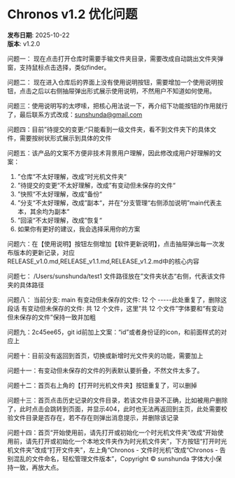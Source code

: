 # Chronos v1.2 优化问题

**发布日期**: 2025-10-22  
**版本**: v1.2.0

问题一：
现在点击打开仓库时需要手输文件夹目录，需要改成自动跳出文件夹弹窗，支持鼠标点击选择，类似finder。

问题二：
现在进入仓库后的界面上没有使用说明按钮，需要增加一个使用说明按钮，点击之后以右侧抽屉弹出形式展示使用说明，不然用户不知道如何使用。

问题三：使用说明写的太啰嗦，把核心用法说一下，再介绍下功能按钮的作用就行了，最后联系方式改成：sunshunda@gmail.com

问题四：目前”待提交的变更:“只能看到一级文件夹，看不到文件夹下的具体文件，需要按树状形式展示到具体的文件

问题五：该产品的文案不方便非技术背景用户理解，因此修改成用户好理解的文案：
1. ”仓库“不太好理解，改成”时光机文件夹“
2. ”待提交的变更“不太好理解，改成”有变动但未保存的文件“
3. ”快照“不太好理解，改成”备份“
4. ”分支“不太好理解，改成”副本“，并在”分支管理“右侧添加说明”main代表主本，其余均为副本“
5. ”回滚“不太好理解，改成”恢复“
6. 如果你有更好的建议，我会选择采用你的方案

问题六：在【使用说明】按钮左侧增加【软件更新说明】，点击抽屉弹出每一次发布版本的更新记录，对应RELEASE_v1.0.md,RELEASE_v1.1.md,RELEASE_v1.2.md中的核心内容

问题七：
/Users/sunshunda/test1 文件路径放在”文件夹状态“右侧，代表该文件夹的具体路径

问题八：
当前分支: main
有变动但未保存的文件: 12 个   -----此处重复了，删除这段话
有变动但未保存的文件:        共 12 个文件，这里”共 12 个文件”字体要和“有变动但未保存的文件”保持一致并加粗

问题九：2c45ee65，git id前加上文案：“id”或者身份证的icon，和前面样式的对应上

问题十：目前没有返回到首页，切换或新增时光文件夹的功能，需要加上

问题十一：有变动但未保存的文件的列表默认要折叠，不然文件太多了。

问题十二：首页右上角的【打开时光机文件夹】按钮重复了，可以删掉

问题十三：首页点击历史记录的文件目录，若该文件目录不正确，比如被用户删除了，此时点击会跳转到页面，并显示404，此时也无法再返回到主页，此处需要校验文件目录是否存在，若不存在则弹出消息提示，并删除该记录

问题十四：首页“开始使用前，请先打开或初始化一个时光机文件夹”改成“开始使用前，请先打开或初始化一个本地文件夹作为时光机文件夹”，下方按钮“打开时光机文件夹”改成“打开文件夹”，左上角“Chronos - 文件时光机”改成“Chronos - 告别混乱的文件命名，轻松管理文件版本”，Copyright © sunshunda 字体大小保持一致，再放大点。

